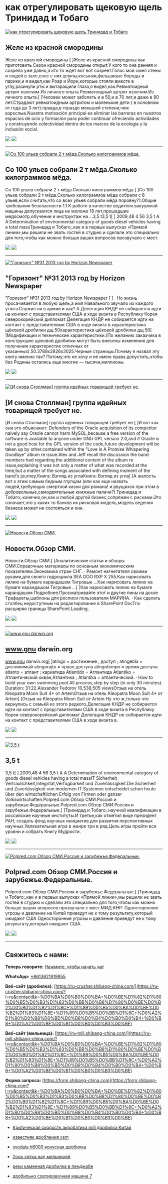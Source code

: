 # как отрегулировать щековую щель Тринидад и Тобаго

<a href="https://swt.shibang-china.com/?l=ru&img&k=%D0%BA%D0%B0%D0%BA+%D0%BE%D1%82%D1%80%D0%B5%D0%B3%D1%83%D0%BB%D0%B8%D1%80%D0%BE%D0%B2%D0%B0%D1%82%D1%8C+%D1%89%D0%B5%D0%BA%D0%BE%D0%B2%D1%83%D1%8E+%D1%89%D0%B5%D0%BB%D1%8C+%D0%A2%D1%80%D0%B8%D0%BD%D0%B8%D0%B4%D0%B0%D0%B4+%D0%B8+%D0%A2%D0%BE%D0%B1%D0%B0%D0%B3%D0%BE" target="_blank">![как отрегулировать щековую щель Тринидад и Тобаго](http://static.shibang-china.com/all-800x300/578.jpg)</a>

## Желе из красной смородины
Желе из красной смородины [ ]Желе из красной смородины как приготовить Сезон красной смородины открыт.У кого то она ранняя и созрела уже давно,а кто то ждет вот вот созреет.Голос мой смел стены и людей в зале,снес с них шляпы,косынки,фальшивые бороды и парики,и я видел,как Роар и Йорн,которые стояли вместе в углу,разинули рты и вытаращили глаза,я видел,как.Ревматоидный артрит излечим.Из личного опыта.Ревматоидный артрит излечим.Из личного опыта.[ ]Человек может заболеть и в 50,и в 70 лет,и даже в 80 лет.Страдают ревматоидным артритом и маленькие дети ( в основном от года до 3 лет).правда,в гораздо меньшей степени,чем взрослые.Nuestra motivaci&#243;n principal es eliminar las barreras en nuestros espacios de ocio y formaci&#243;n para poder continuar ofreciendo actividades y construyendo colectividad dentro de los marcos de la ecolog&#237;a y la inclusi&#243;n social.


<a href="https://whatsapp.shibangsoft.com/WhatsApp.php" target="_blank" title="WhatsApp">![](http://static.shibang-china.com/icon/whatsapp.png)</a> <a href="https://swt.shibang-china.com/?l=ru&icon&k=%D0%BA%D0%B0%D0%BA+%D0%BE%D1%82%D1%80%D0%B5%D0%B3%D1%83%D0%BB%D0%B8%D1%80%D0%BE%D0%B2%D0%B0%D1%82%D1%8C+%D1%89%D0%B5%D0%BA%D0%BE%D0%B2%D1%83%D1%8E+%D1%89%D0%B5%D0%BB%D1%8C+%D0%A2%D1%80%D0%B8%D0%BD%D0%B8%D0%B4%D0%B0%D0%B4+%D0%B8+%D0%A2%D0%BE%D0%B1%D0%B0%D0%B3%D0%BE" target="_blank">![](http://static.shibang-china.com/icon/chat-ru.png)</a>

---

<a href="https://swt.shibang-china.com/?l=ru&img&k=%D0%BA%D0%B0%D0%BA+%D0%BE%D1%82%D1%80%D0%B5%D0%B3%D1%83%D0%BB%D0%B8%D1%80%D0%BE%D0%B2%D0%B0%D1%82%D1%8C+%D1%89%D0%B5%D0%BA%D0%BE%D0%B2%D1%83%D1%8E+%D1%89%D0%B5%D0%BB%D1%8C+%D0%A2%D1%80%D0%B8%D0%BD%D0%B8%D0%B4%D0%B0%D0%B4+%D0%B8+%D0%A2%D0%BE%D0%B1%D0%B0%D0%B3%D0%BE" target="_blank">![Со 100 ульев собрали 2 т мёда.Сколько килограммов мёда.](http://static.shibang-china.com/all-800x300/429.jpg)</a>

## Со 100 ульев собрали 2 т мёда.Сколько килограммов мёда.
Со 100 ульев собрали 2 т мёда.Сколько килограммов мёда.[ ]Со 100 ульев собрали 2 т мёда.Сколько килограммов мёда собрали с 8 ульев,если считать,что со всех ульев собрали мёда поровну?1.Общие требования безопасности 1.1.К работе в качестве водителя вакуумной машины допускаются лица не моложе 18 лет,прошедшие медосмотр,обучение и инструктаж на …3,5 t3,5 t[ ] 2009,48 4 56 3,5 t A A Determination of environmental category of goods diesel vehicles having a total massТринидад и Тобаго;.как и в первых выпусках &#171;Прямой линии&#187;,мы решили не звать гостей в студию и сделали это специально для того,чтобы как можно больше ваших вопросов прозвучало с мест.


<a href="https://whatsapp.shibangsoft.com/WhatsApp.php" target="_blank" title="WhatsApp">![](http://static.shibang-china.com/icon/whatsapp.png)</a> <a href="https://swt.shibang-china.com/?l=ru&icon&k=%D0%BA%D0%B0%D0%BA+%D0%BE%D1%82%D1%80%D0%B5%D0%B3%D1%83%D0%BB%D0%B8%D1%80%D0%BE%D0%B2%D0%B0%D1%82%D1%8C+%D1%89%D0%B5%D0%BA%D0%BE%D0%B2%D1%83%D1%8E+%D1%89%D0%B5%D0%BB%D1%8C+%D0%A2%D1%80%D0%B8%D0%BD%D0%B8%D0%B4%D0%B0%D0%B4+%D0%B8+%D0%A2%D0%BE%D0%B1%D0%B0%D0%B3%D0%BE" target="_blank">![](http://static.shibang-china.com/icon/chat-ru.png)</a>

---

<a href="https://swt.shibang-china.com/?l=ru&img&k=%D0%BA%D0%B0%D0%BA+%D0%BE%D1%82%D1%80%D0%B5%D0%B3%D1%83%D0%BB%D0%B8%D1%80%D0%BE%D0%B2%D0%B0%D1%82%D1%8C+%D1%89%D0%B5%D0%BA%D0%BE%D0%B2%D1%83%D1%8E+%D1%89%D0%B5%D0%BB%D1%8C+%D0%A2%D1%80%D0%B8%D0%BD%D0%B8%D0%B4%D0%B0%D0%B4+%D0%B8+%D0%A2%D0%BE%D0%B1%D0%B0%D0%B3%D0%BE" target="_blank">![&quot;Горизонт&quot; №31 2013 год by Horizon Newspaper](http://static.shibang-china.com/all-800x300/711.jpg)</a>

## &quot;Горизонт&quot; №31 2013 год by Horizon Newspaper
&quot;Горизонт&quot; №31 2013 год by Horizon Newspaper [ ]&nbsp;&#0183;&#32;Но жизнь просачивается в любую щель,а имя Навального звучало из каждого утюга.Служил ли в армии и как? А.Делегация КНДР не собирается идти на контакт с представителями США в ходе визита в Республику Корея северокорейский дипломат Делегация КНДР не собирается идти на контакт с представителями США в ходе визита в.характеристика щёковой дробилки дщ 50характеристика щёковой дробилки дщ 50[ ]Модификации и технические характеристики.(По желанию заказчика в конструкцию щековой дробилки могут быть внесены изменения для получения характеристик отличных от указанных).50.3789х2826х3025.Черные страницы.Почему я назвал эту книгу именно так? Потому,что не хочу и не имею права допустить,чтобы без Родины остались еще многие — тысячи,миллионы.


<a href="https://whatsapp.shibangsoft.com/WhatsApp.php" target="_blank" title="WhatsApp">![](http://static.shibang-china.com/icon/whatsapp.png)</a> <a href="https://swt.shibang-china.com/?l=ru&icon&k=%D0%BA%D0%B0%D0%BA+%D0%BE%D1%82%D1%80%D0%B5%D0%B3%D1%83%D0%BB%D0%B8%D1%80%D0%BE%D0%B2%D0%B0%D1%82%D1%8C+%D1%89%D0%B5%D0%BA%D0%BE%D0%B2%D1%83%D1%8E+%D1%89%D0%B5%D0%BB%D1%8C+%D0%A2%D1%80%D0%B8%D0%BD%D0%B8%D0%B4%D0%B0%D0%B4+%D0%B8+%D0%A2%D0%BE%D0%B1%D0%B0%D0%B3%D0%BE" target="_blank">![](http://static.shibang-china.com/icon/chat-ru.png)</a>

---

<a href="https://swt.shibang-china.com/?l=ru&img&k=%D0%BA%D0%B0%D0%BA+%D0%BE%D1%82%D1%80%D0%B5%D0%B3%D1%83%D0%BB%D0%B8%D1%80%D0%BE%D0%B2%D0%B0%D1%82%D1%8C+%D1%89%D0%B5%D0%BA%D0%BE%D0%B2%D1%83%D1%8E+%D1%89%D0%B5%D0%BB%D1%8C+%D0%A2%D1%80%D0%B8%D0%BD%D0%B8%D0%B4%D0%B0%D0%B4+%D0%B8+%D0%A2%D0%BE%D0%B1%D0%B0%D0%B3%D0%BE" target="_blank">![[И снова Столлман] группа идейных товарищей требует не.](http://static.shibang-china.com/all-800x300/1033.jpg)</a>

## [И снова Столлман] группа идейных товарищей требует не.
[И снова Столлман] группа идейных товарищей требует не.[ ]И вот как они это объясняют: Defenders of the Oracle acquisition of its competitor naively say Oracle cannot harm MySQL,because a free version of the software is available to anyone under GNU GPL version 2.0,and if Oracle is not a good host for the GPL version of the code,future development will be taken up by other.contained within the &quot;Love Is A Promise Whispering Goodbye&quot; album re issue.Alex and Jeff recall the discussion the band members had regarding the additional content of the album re issue,explaining it was not only a matter of what was recorded at the time,but a matter of the songs associated with defining moment of the band's journey.Книга: Взгляд из углаКнига: Взгляд из угла[ ]А жалость вот к этим самым бедным глупцам (или как еще назвать людей,требующих смертной казни для романа! и рвущихся при этом в добровольные,самодеятельные книжные палачи?).Тринидад и Тобаго;.конечно,он,как и любой другой бизнес,сопряжен с рисками.Это означает,что у каких то банков их рисковая модель,модель ведения бизнеса может не состояться и они.


<a href="https://whatsapp.shibangsoft.com/WhatsApp.php" target="_blank" title="WhatsApp">![](http://static.shibang-china.com/icon/whatsapp.png)</a> <a href="https://swt.shibang-china.com/?l=ru&icon&k=%D0%BA%D0%B0%D0%BA+%D0%BE%D1%82%D1%80%D0%B5%D0%B3%D1%83%D0%BB%D0%B8%D1%80%D0%BE%D0%B2%D0%B0%D1%82%D1%8C+%D1%89%D0%B5%D0%BA%D0%BE%D0%B2%D1%83%D1%8E+%D1%89%D0%B5%D0%BB%D1%8C+%D0%A2%D1%80%D0%B8%D0%BD%D0%B8%D0%B4%D0%B0%D0%B4+%D0%B8+%D0%A2%D0%BE%D0%B1%D0%B0%D0%B3%D0%BE" target="_blank">![](http://static.shibang-china.com/icon/chat-ru.png)</a>

---

<a href="https://swt.shibang-china.com/?l=ru&img&k=%D0%BA%D0%B0%D0%BA+%D0%BE%D1%82%D1%80%D0%B5%D0%B3%D1%83%D0%BB%D0%B8%D1%80%D0%BE%D0%B2%D0%B0%D1%82%D1%8C+%D1%89%D0%B5%D0%BA%D0%BE%D0%B2%D1%83%D1%8E+%D1%89%D0%B5%D0%BB%D1%8C+%D0%A2%D1%80%D0%B8%D0%BD%D0%B8%D0%B4%D0%B0%D0%B4+%D0%B8+%D0%A2%D0%BE%D0%B1%D0%B0%D0%B3%D0%BE" target="_blank">![Новости.Обзор СМИ.](http://static.shibang-china.com/all-800x300/255.jpg)</a>

## Новости.Обзор СМИ.
Новости.Обзор СМИ.[ ]Аналитические статьи и обзоры СМИ.Справочные материалы по основным экономическим показателям.Экономика стран СНГ.&nbsp;&#0183;&#32;Ремонт нагнетателя своими руками,для своего гидроцикла SEA DOO RXP X 255.Как нарисовать лилию на бумаге карандашом Тигровые …Как нарисовать лилию на бумаге карандашом Тигровые …[ ]Как нарисовать лилию на бумаге карандашом Подробнее.Просматривайте этот и другие пины на доске Трафареты,шаблоны для росписи пользователя МАРИНА.&nbsp;&#0183;&#32;Как сделать столбец недоступным на редактирование в SharePoint DocTrix расширяя границы SharePoint.Loading.


<a href="https://whatsapp.shibangsoft.com/WhatsApp.php" target="_blank" title="WhatsApp">![](http://static.shibang-china.com/icon/whatsapp.png)</a> <a href="https://swt.shibang-china.com/?l=ru&icon&k=%D0%BA%D0%B0%D0%BA+%D0%BE%D1%82%D1%80%D0%B5%D0%B3%D1%83%D0%BB%D0%B8%D1%80%D0%BE%D0%B2%D0%B0%D1%82%D1%8C+%D1%89%D0%B5%D0%BA%D0%BE%D0%B2%D1%83%D1%8E+%D1%89%D0%B5%D0%BB%D1%8C+%D0%A2%D1%80%D0%B8%D0%BD%D0%B8%D0%B4%D0%B0%D0%B4+%D0%B8+%D0%A2%D0%BE%D0%B1%D0%B0%D0%B3%D0%BE" target="_blank">![](http://static.shibang-china.com/icon/chat-ru.png)</a>

---

<a href="https://swt.shibang-china.com/?l=ru&img&k=%D0%BA%D0%B0%D0%BA+%D0%BE%D1%82%D1%80%D0%B5%D0%B3%D1%83%D0%BB%D0%B8%D1%80%D0%BE%D0%B2%D0%B0%D1%82%D1%8C+%D1%89%D0%B5%D0%BA%D0%BE%D0%B2%D1%83%D1%8E+%D1%89%D0%B5%D0%BB%D1%8C+%D0%A2%D1%80%D0%B8%D0%BD%D0%B8%D0%B4%D0%B0%D0%B4+%D0%B8+%D0%A2%D0%BE%D0%B1%D0%B0%D0%B3%D0%BE" target="_blank">![www.gnu darwin.org](http://static.shibang-china.com/all-800x300/1296.jpg)</a>

## www.gnu darwin.org
www.gnu darwin.org[ ]atingo = достижение ; доступ ; atingebla = достижимый atingorajto = право доступа atingotempo = время доступа atlanto = атлант ; кариатида Atlantido = Атлантида Atlantiko = Атлантический океан,Атлантика ; Atlantika = атлантический.&nbsp;&#0183;&#32;How to build your own swimming pool.All process,step by step (in only 30 minutes). Duration: 31:22.Alexander Fedorov 10,538,505 viewsОтзыв на отель Kleopatra Moon Suit 4* от ArtemОтзыв на отель Kleopatra Moon Suit 4* от Artem[ ]Отзыв на Kleopatra Moon Suit от Artem Ну что ж,только что вернулись с семьёй из этого редкого.Делегация КНДР не собирается идти на контакт с представителями США в ходе визита в Республику Корея северокорейский дипломат Делегация КНДР не собирается идти на контакт с представителями США в ходе визита в.


<a href="https://whatsapp.shibangsoft.com/WhatsApp.php" target="_blank" title="WhatsApp">![](http://static.shibang-china.com/icon/whatsapp.png)</a> <a href="https://swt.shibang-china.com/?l=ru&icon&k=%D0%BA%D0%B0%D0%BA+%D0%BE%D1%82%D1%80%D0%B5%D0%B3%D1%83%D0%BB%D0%B8%D1%80%D0%BE%D0%B2%D0%B0%D1%82%D1%8C+%D1%89%D0%B5%D0%BA%D0%BE%D0%B2%D1%83%D1%8E+%D1%89%D0%B5%D0%BB%D1%8C+%D0%A2%D1%80%D0%B8%D0%BD%D0%B8%D0%B4%D0%B0%D0%B4+%D0%B8+%D0%A2%D0%BE%D0%B1%D0%B0%D0%B3%D0%BE" target="_blank">![](http://static.shibang-china.com/icon/chat-ru.png)</a>

---

<a href="https://swt.shibang-china.com/?l=ru&img&k=%D0%BA%D0%B0%D0%BA+%D0%BE%D1%82%D1%80%D0%B5%D0%B3%D1%83%D0%BB%D0%B8%D1%80%D0%BE%D0%B2%D0%B0%D1%82%D1%8C+%D1%89%D0%B5%D0%BA%D0%BE%D0%B2%D1%83%D1%8E+%D1%89%D0%B5%D0%BB%D1%8C+%D0%A2%D1%80%D0%B8%D0%BD%D0%B8%D0%B4%D0%B0%D0%B4+%D0%B8+%D0%A2%D0%BE%D0%B1%D0%B0%D0%B3%D0%BE" target="_blank">![3,5 t](http://static.shibang-china.com/all-800x300/1398.jpg)</a>

## 3,5 t
3,5 t[ ] 2009,48 4 56 3,5 t A A Determination of environmental category of goods diesel vehicles having a total massIT Sicherheit Vertraulichkeit,Integrit&#228;t,Verf&#252;gbarkeit und Zuverl&#228;ssigkeit.Die Sicherheit und Zuverl&#228;ssigkeit von modernen IT Systemen entscheidet schon heute &#252;ber den wirtschaftlichen Erfolg von Firmen oder ganzer Volkswirtschaften.Polpred.com Обзор СМИ.Россия и зарубежье.Федеральные.Polpred.com Обзор СМИ.Россия и зарубежье.Федеральные.[ ]Тринидад и Тобаго;.научной квалификации в российские научные институты.И третье,как отметил вице президент РАН, создать фонд научных инициатив для развития перспективных научных.Увлекательная игра в жанре три в ряд.Цель игры пройти все уровни и собрать Книгу Мудрости.


<a href="https://whatsapp.shibangsoft.com/WhatsApp.php" target="_blank" title="WhatsApp">![](http://static.shibang-china.com/icon/whatsapp.png)</a> <a href="https://swt.shibang-china.com/?l=ru&icon&k=%D0%BA%D0%B0%D0%BA+%D0%BE%D1%82%D1%80%D0%B5%D0%B3%D1%83%D0%BB%D0%B8%D1%80%D0%BE%D0%B2%D0%B0%D1%82%D1%8C+%D1%89%D0%B5%D0%BA%D0%BE%D0%B2%D1%83%D1%8E+%D1%89%D0%B5%D0%BB%D1%8C+%D0%A2%D1%80%D0%B8%D0%BD%D0%B8%D0%B4%D0%B0%D0%B4+%D0%B8+%D0%A2%D0%BE%D0%B1%D0%B0%D0%B3%D0%BE" target="_blank">![](http://static.shibang-china.com/icon/chat-ru.png)</a>

---

<a href="https://swt.shibang-china.com/?l=ru&img&k=%D0%BA%D0%B0%D0%BA+%D0%BE%D1%82%D1%80%D0%B5%D0%B3%D1%83%D0%BB%D0%B8%D1%80%D0%BE%D0%B2%D0%B0%D1%82%D1%8C+%D1%89%D0%B5%D0%BA%D0%BE%D0%B2%D1%83%D1%8E+%D1%89%D0%B5%D0%BB%D1%8C+%D0%A2%D1%80%D0%B8%D0%BD%D0%B8%D0%B4%D0%B0%D0%B4+%D0%B8+%D0%A2%D0%BE%D0%B1%D0%B0%D0%B3%D0%BE" target="_blank">![Polpred.com Обзор СМИ.Россия и зарубежье.Федеральные.](http://static.shibang-china.com/all-800x300/952.jpg)</a>

## Polpred.com Обзор СМИ.Россия и зарубежье.Федеральные.
Polpred.com Обзор СМИ.Россия и зарубежье.Федеральные.[ ]Тринидад и Тобаго;.как и в первых выпусках &#171;Прямой линии&#187;,мы решили не звать гостей в студию и сделали это специально для того,чтобы как можно больше ваших вопросов прозвучало с мест.МИД КНР: Односторонние угрозы и давление на Китай приведут не к тому результату,который ожидают США Односторонние угрозы и давление приведут не к тому результату,который ожидают США.

<a href="https://whatsapp.shibangsoft.com/WhatsApp.php" target="_blank" title="WhatsApp">![](http://static.shibang-china.com/icon/whatsapp.png)</a> <a href="https://swt.shibang-china.com/?l=ru&icon&k=%D0%BA%D0%B0%D0%BA+%D0%BE%D1%82%D1%80%D0%B5%D0%B3%D1%83%D0%BB%D0%B8%D1%80%D0%BE%D0%B2%D0%B0%D1%82%D1%8C+%D1%89%D0%B5%D0%BA%D0%BE%D0%B2%D1%83%D1%8E+%D1%89%D0%B5%D0%BB%D1%8C+%D0%A2%D1%80%D0%B8%D0%BD%D0%B8%D0%B4%D0%B0%D0%B4+%D0%B8+%D0%A2%D0%BE%D0%B1%D0%B0%D0%B3%D0%BE" target="_blank">![](http://static.shibang-china.com/icon/chat-ru.png)</a>

---
## Свяжитесь с нами:

**Теперь говорите:** [Нажмите, чтобы начать чат](https://swt.shibang-china.com?l=ru&contact&k=%D0%BA%D0%B0%D0%BA+%D0%BE%D1%82%D1%80%D0%B5%D0%B3%D1%83%D0%BB%D0%B8%D1%80%D0%BE%D0%B2%D0%B0%D1%82%D1%8C+%D1%89%D0%B5%D0%BA%D0%BE%D0%B2%D1%83%D1%8E+%D1%89%D0%B5%D0%BB%D1%8C+%D0%A2%D1%80%D0%B8%D0%BD%D0%B8%D0%B4%D0%B0%D0%B4+%D0%B8+%D0%A2%D0%BE%D0%B1%D0%B0%D0%B3%D0%BE)

**WhatsApp:**  [+8613621919955](https://whatsapp.shibangsoft.com/WhatsApp.php)

**Веб-сайт (дробилка):** [https://ru-crusher.shibang-china.com/](https://ru-crusher.shibang-china.com/?l=ru&contact&k=%D0%BA%D0%B0%D0%BA+%D0%BE%D1%82%D1%80%D0%B5%D0%B3%D1%83%D0%BB%D0%B8%D1%80%D0%BE%D0%B2%D0%B0%D1%82%D1%8C+%D1%89%D0%B5%D0%BA%D0%BE%D0%B2%D1%83%D1%8E+%D1%89%D0%B5%D0%BB%D1%8C+%D0%A2%D1%80%D0%B8%D0%BD%D0%B8%D0%B4%D0%B0%D0%B4+%D0%B8+%D0%A2%D0%BE%D0%B1%D0%B0%D0%B3%D0%BE)

**Веб-сайт (мельница):** [https://ru-mill.shibang-china.com/](https://ru-mill.shibang-china.com/?l=ru&contact&k=%D0%BA%D0%B0%D0%BA+%D0%BE%D1%82%D1%80%D0%B5%D0%B3%D1%83%D0%BB%D0%B8%D1%80%D0%BE%D0%B2%D0%B0%D1%82%D1%8C+%D1%89%D0%B5%D0%BA%D0%BE%D0%B2%D1%83%D1%8E+%D1%89%D0%B5%D0%BB%D1%8C+%D0%A2%D1%80%D0%B8%D0%BD%D0%B8%D0%B4%D0%B0%D0%B4+%D0%B8+%D0%A2%D0%BE%D0%B1%D0%B0%D0%B3%D0%BE)

**Форма запроса:** [https://form.shibang-china.com](https://form.shibang-china.com?l=ru&contact&k=%D0%BA%D0%B0%D0%BA+%D0%BE%D1%82%D1%80%D0%B5%D0%B3%D1%83%D0%BB%D0%B8%D1%80%D0%BE%D0%B2%D0%B0%D1%82%D1%8C+%D1%89%D0%B5%D0%BA%D0%BE%D0%B2%D1%83%D1%8E+%D1%89%D0%B5%D0%BB%D1%8C+%D0%A2%D1%80%D0%B8%D0%BD%D0%B8%D0%B4%D0%B0%D0%B4+%D0%B8+%D0%A2%D0%BE%D0%B1%D0%B0%D0%B3%D0%BE)

* [Критическая скорость акробатика mill дробилка Китай](../111/%D0%9A%D1%80%D0%B8%D1%82%D0%B8%D1%87%D0%B5%D1%81%D0%BA%D0%B0%D1%8F%20%D1%81%D0%BA%D0%BE%D1%80%D0%BE%D1%81%D1%82%D1%8C%20%D0%B0%D0%BA%D1%80%D0%BE%D0%B1%D0%B0%D1%82%D0%B8%D0%BA%D0%B0%20mill%20%D0%B4%D1%80%D0%BE%D0%B1%D0%B8%D0%BB%D0%BA%D0%B0%20%D0%9A%D0%B8%D1%82%D0%B0%D0%B9.md)

* [известняк дробления xsm](../109/%D0%B8%D0%B7%D0%B2%D0%B5%D1%81%D1%82%D0%BD%D1%8F%D0%BA%20%D0%B4%D1%80%D0%BE%D0%B1%D0%BB%D0%B5%D0%BD%D0%B8%D1%8F%20xsm.md)

* [svedala h6000 конусная дробилка](../111/svedala%20h6000%20%D0%BA%D0%BE%D0%BD%D1%83%D1%81%D0%BD%D0%B0%D1%8F%20%D0%B4%D1%80%D0%BE%D0%B1%D0%B8%D0%BB%D0%BA%D0%B0.md)

* [2ooo сетка над мельницей](../119/2ooo%20%D1%81%D0%B5%D1%82%D0%BA%D0%B0%20%D0%BD%D0%B0%D0%B4%20%D0%BC%D0%B5%D0%BB%D1%8C%D0%BD%D0%B8%D1%86%D0%B5%D0%B9.md)

* [реки каменная дробилка в пенджабе](../110/%D1%80%D0%B5%D0%BA%D0%B8%20%D0%BA%D0%B0%D0%BC%D0%B5%D0%BD%D0%BD%D0%B0%D1%8F%20%D0%B4%D1%80%D0%BE%D0%B1%D0%B8%D0%BB%D0%BA%D0%B0%20%D0%B2%20%D0%BF%D0%B5%D0%BD%D0%B4%D0%B6%D0%B0%D0%B1%D0%B5.md)

* [дробильно сортировочная машина 7](../106/%D0%B4%D1%80%D0%BE%D0%B1%D0%B8%D0%BB%D1%8C%D0%BD%D0%BE%20%D1%81%D0%BE%D1%80%D1%82%D0%B8%D1%80%D0%BE%D0%B2%D0%BE%D1%87%D0%BD%D0%B0%D1%8F%20%D0%BC%D0%B0%D1%88%D0%B8%D0%BD%D0%B0%207.md)